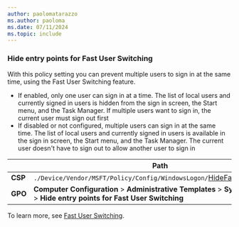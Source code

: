 ```yaml
---
author: paolomatarazzo
ms.author: paoloma
ms.date: 07/11/2024
ms.topic: include
---
```


### Hide entry points for Fast User Switching

With this policy setting you can prevent multiple users to sign in at the same time, using the Fast User Switching feature.

- If enabled, only one user can sign in at a time. The list of local users and currently signed in users is hidden from the sign in screen, the Start menu, and the Task Manager. If multiple users want to sign in, the current user must sign out first
- If disabled or not configured, multiple users can sign in at the same time. The list of local users and currently signed in users is available in the sign in screen, the Start menu, and the Task Manager. The current user doesn't have to sign out to allow another user to sign in

|  | Path |
|--|--|
| **CSP** | `./Device/Vendor/MSFT/Policy/Config/WindowsLogon/`[HideFastUserSwitching](/windows/client-management/mdm/policy-csp-windowslogon#hidefastuserswitching) |
| **GPO** | **Computer Configuration** > **Administrative Templates** > **System** > **Logon** > **Hide entry points for Fast User Switching** |

To learn more, see [Fast User Switching](/windows/win32/shell/fast-user-switching).
